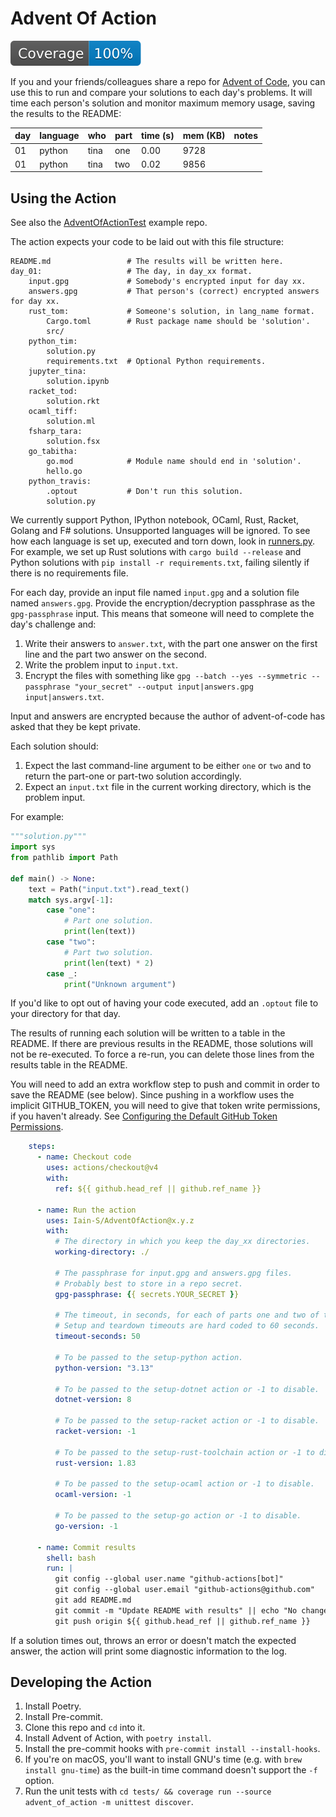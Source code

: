 # Advent Of Action

![Test Coverage](tests/badge.svg)

If you and your friends/colleagues share a repo for [Advent of Code](https://adventofcode.com), you can use this to run and compare your solutions to each day's problems.
It will time each person's solution and monitor maximum memory usage, saving the results to the README:

| day | language | who | part | time (s) | mem (KB) | notes |
| --- | --- | --- | --- | --- | --- | --- |
| 01 | python | tina | one | 0.00 | 9728 |  |
| 01 | python | tina | two | 0.02 | 9856 |  |

## Using the Action

See also the [AdventOfActionTest](https://github.com/Iain-S/AdventOfActionTest/tree/main) example repo.

The action expects your code to be laid out with this file structure:

```text
README.md                 # The results will be written here.
day_01:                   # The day, in day_xx format.
    input.gpg             # Somebody's encrypted input for day xx.
    answers.gpg           # That person's (correct) encrypted answers for day xx.
    rust_tom:             # Someone's solution, in lang_name format.
        Cargo.toml        # Rust package name should be 'solution'.
        src/
    python_tim:
        solution.py
        requirements.txt  # Optional Python requirements.
    jupyter_tina:
        solution.ipynb
    racket_tod:
        solution.rkt
    ocaml_tiff:
        solution.ml
    fsharp_tara:
        solution.fsx
    go_tabitha:
        go.mod            # Module name should end in 'solution'.
        hello.go
    python_travis:
        .optout           # Don't run this solution.
        solution.py
```

We currently support Python, IPython notebook, OCaml, Rust, Racket, Golang and F# solutions.
Unsupported languages will be ignored.
To see how each language is set up, executed and torn down, look in [runners.py](advent_of_action/runners.py).
For example, we set up Rust solutions with  `cargo build --release` and Python solutions with `pip install -r requirements.txt`, failing silently if there is no requirements file.

For each day, provide an input file named `input.gpg` and a solution file named `answers.gpg`.
Provide the encryption/decryption passphrase as the `gpg-passphrase` input.
This means that someone will need to complete the day's challenge and:

1. Write their answers to `answer.txt`, with the part one answer on the first line and the part two answer on the second.
1. Write the problem input to `input.txt`.
1. Encrypt the files with something like `gpg --batch --yes --symmetric --passphrase "your_secret" --output input|answers.gpg input|answers.txt`.

Input and answers are encrypted because the author of advent-of-code has asked that they be kept private.

Each solution should:

1. Expect the last command-line argument to be either `one` or `two` and to return the part-one or part-two solution accordingly.
1. Expect an `input.txt` file in the current working directory, which is the problem input.

For example:

```python
"""solution.py"""
import sys
from pathlib import Path

def main() -> None:
    text = Path("input.txt").read_text()
    match sys.argv[-1]:
        case "one":
            # Part one solution.
            print(len(text))
        case "two":
            # Part two solution.
            print(len(text) * 2)
        case _:
            print("Unknown argument")
```

If you'd like to opt out of having your code executed, add an `.optout` file to your directory for that day.

The results of running each solution will be written to a table in the README.
If there are previous results in the README, those solutions will not be re-executed.
To force a re-run, you can delete those lines from the results table in the README.

You will need to add an extra workflow step to push and commit in order to save the README (see below).
Since pushing in a workflow uses the implicit GITHUB_TOKEN, you will need to give that token write permissions, if you haven't already.
See [Configuring the Default GitHub Token Permissions](https://docs.github.com/en/repositories/managing-your-repositorys-settings-and-features/enabling-features-for-your-repository/managing-github-actions-settings-for-a-repository#configuring-the-default-github_token-permissions).

```yaml
    steps:
      - name: Checkout code
        uses: actions/checkout@v4
        with:
          ref: ${{ github.head_ref || github.ref_name }}

      - name: Run the action
        uses: Iain-S/AdventOfAction@x.y.z
        with:
          # The directory in which you keep the day_xx directories.
          working-directory: ./

          # The passphrase for input.gpg and answers.gpg files.
          # Probably best to store in a repo secret.
          gpg-passphrase: {{ secrets.YOUR_SECRET }}

          # The timeout, in seconds, for each of parts one and two of the solution.
          # Setup and teardown timeouts are hard coded to 60 seconds.
          timeout-seconds: 50

          # To be passed to the setup-python action.
          python-version: "3.13"

          # To be passed to the setup-dotnet action or -1 to disable.
          dotnet-version: 8

          # To be passed to the setup-racket action or -1 to disable.
          racket-version: -1

          # To be passed to the setup-rust-toolchain action or -1 to disable.
          rust-version: 1.83

          # To be passed to the setup-ocaml action or -1 to disable.
          ocaml-version: -1

          # To be passed to the setup-go action or -1 to disable.
          go-version: -1

      - name: Commit results
        shell: bash
        run: |
          git config --global user.name "github-actions[bot]"
          git config --global user.email "github-actions@github.com"
          git add README.md
          git commit -m "Update README with results" || echo "No changes to commit"
          git push origin ${{ github.head_ref || github.ref_name }}
```

If a solution times out, throws an error or doesn't match the expected answer, the action will print some diagnostic information to the log.

## Developing the Action

1. Install Poetry.
1. Install Pre-commit.
1. Clone this repo and `cd` into it.
1. Install Advent of Action, with `poetry install`.
1. Install the pre-commit hooks with `pre-commit install --install-hooks`.
1. If you're on macOS, you'll want to install GNU's time (e.g. with `brew install gnu-time`) as the built-in time command doesn't support the `-f` option.
1. Run the unit tests with `cd tests/ && coverage run --source advent_of_action -m unittest discover`.
